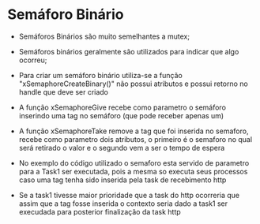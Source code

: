 # Semáforo Binário

- Semáforos Binários são muito semelhantes a mutex;

- Semáforos binários geralmente são utilizados para indicar que algo ocorreu;

- Para criar um semáforo binário utiliza-se a função "xSemaphoreCreateBinary()" não possui atributos e possui retorno no handle que deve ser criado 

- A função xSemaphoreGive recebe como parametro o semáforo inserindo uma tag no semáforo (que pode receber apenas um)

- A função xSemaphoreTake remove a tag que foi inserida no semaforo, recebe como parametro dois atributos, o primeiro é o semaforo no qual será retirado o valor e o segundo vem a ser o tempo de espera 

- No exemplo do código utilizado o semaforo esta servido de parametro para a Task1 ser executada, pois a mesma so executa seus processos caso uma tag tenha sido inserida pela task de recebimento http

- Se a task1 tivesse maior prioridade que a task do http ocorreria que assim que a tag fosse inserida o contexto seria dado a task1 ser execudada para posterior finalização da task http 
